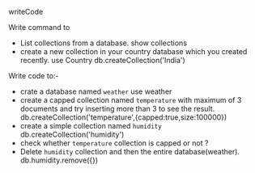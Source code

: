 writeCode

Write command to

- List collections from a database.
show collections
- create a new collection in your country database which you created recently.
use Country
db.createCollection('India')

Write code to:-

- crate a database named `weather`
use weather
- create a capped collection named `temperature` with maximum of 3 documents and try inserting more than 3 to see the result.
db.createCollection('temperature',{capped:true,size:100000})
- create a simple collection named `humidity`
db.createCollection('humidity')
- check whether `temperature` collection is capped or not ?
- Delete `humidity` collection and then the entire database(weather).
db.humidity.remove({})
